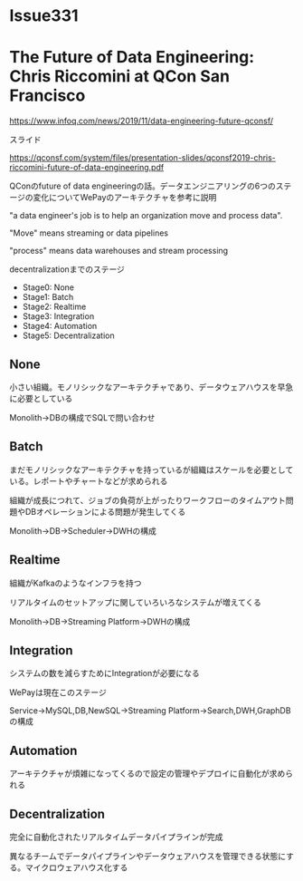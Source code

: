 Issue331
==

# The Future of Data Engineering: Chris Riccomini at QCon San Francisco

https://www.infoq.com/news/2019/11/data-engineering-future-qconsf/

スライド

https://qconsf.com/system/files/presentation-slides/qconsf2019-chris-riccomini-future-of-data-engineering.pdf

QConのfuture of data engineeringの話。データエンジニアリングの6つのステージの変化についてWePayのアーキテクチャを参考に説明

"a data engineer's job is to help an organization move and process data". 

"Move" means streaming or data pipelines

"process" means data warehouses and stream processing

decentralizationまでのステージ

* Stage0: None
* Stage1: Batch
* Stage2: Realtime
* Stage3: Integration
* Stage4: Automation
* Stage5: Decentralization

## None

小さい組織。モノリシックなアーキテクチャであり、データウェアハウスを早急に必要としている

Monolith→DBの構成でSQLで問い合わせ

## Batch

まだモノリシックなアーキテクチャを持っているが組織はスケールを必要としている。レポートやチャートなどが求められる

組織が成長につれて、ジョブの負荷が上がったりワークフローのタイムアウト問題やDBオペレーションによる問題が発生してくる

Monolith→DB→Scheduler→DWHの構成

## Realtime

組織がKafkaのようなインフラを持つ

リアルタイムのセットアップに関していろいろなシステムが増えてくる

Monolith→DB→Streaming Platform→DWHの構成

## Integration

システムの数を減らすためにIntegrationが必要になる

WePayは現在このステージ

Service→MySQL,DB,NewSQL→Streaming Platform→Search,DWH,GraphDBの構成

## Automation

アーキテクチャが煩雑になってくるので設定の管理やデプロイに自動化が求められる

## Decentralization

完全に自動化されたリアルタイムデータパイプラインが完成

異なるチームでデータパイプラインやデータウェアハウスを管理できる状態にする。マイクロウェアハウス化する

